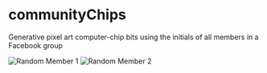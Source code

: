 # communityChips
Generative pixel art computer-chip bits using the initials of all members in a Facebook group

![Random Member 1](http://i.imgur.com/pmRWVag.jpg)
![Random Member 2](http://i.imgur.com/qEywueY.jpg)

